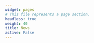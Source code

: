 ```yaml
---
widget: pages
# This file represents a page section.
headless: true
weight: 40
title: News
active: False
---
```



